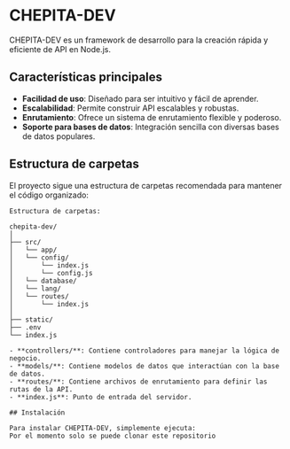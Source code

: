 # CHEPITA-DEV

CHEPITA-DEV es un framework de desarrollo para la creación rápida y eficiente de API en Node.js.

## Características principales

- **Facilidad de uso**: Diseñado para ser intuitivo y fácil de aprender.
- **Escalabilidad**: Permite construir API escalables y robustas.
- **Enrutamiento**: Ofrece un sistema de enrutamiento flexible y poderoso.
- **Soporte para bases de datos**: Integración sencilla con diversas bases de datos populares.

## Estructura de carpetas

El proyecto sigue una estructura de carpetas recomendada para mantener el código organizado:

```plaintext
Estructura de carpetas:

chepita-dev/
│
├── src/
│   └── app/
│   └── config/
│       └── index.js
│       └── config.js
│   └── database/
│   └── lang/
│   └── routes/
│       └── index.js
│
├── static/
├── .env
└── index.js

- **controllers/**: Contiene controladores para manejar la lógica de negocio.
- **models/**: Contiene modelos de datos que interactúan con la base de datos.
- **routes/**: Contiene archivos de enrutamiento para definir las rutas de la API.
- **index.js**: Punto de entrada del servidor.

## Instalación

Para instalar CHEPITA-DEV, simplemente ejecuta:
Por el momento solo se puede clonar este repositorio
